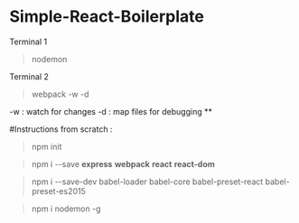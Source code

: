 # Simple-React-Boilerplate



Terminal 1 
> nodemon

Terminal 2
> webpack -w -d 

-w : watch for changes     -d : map files for debugging
**

#Instructions from scratch : 
>npm init

>npm i --save **express** **webpack** **react** **react-dom** 

>npm i --save-dev babel-loader babel-core babel-preset-react babel-preset-es2015

>npm i nodemon -g


